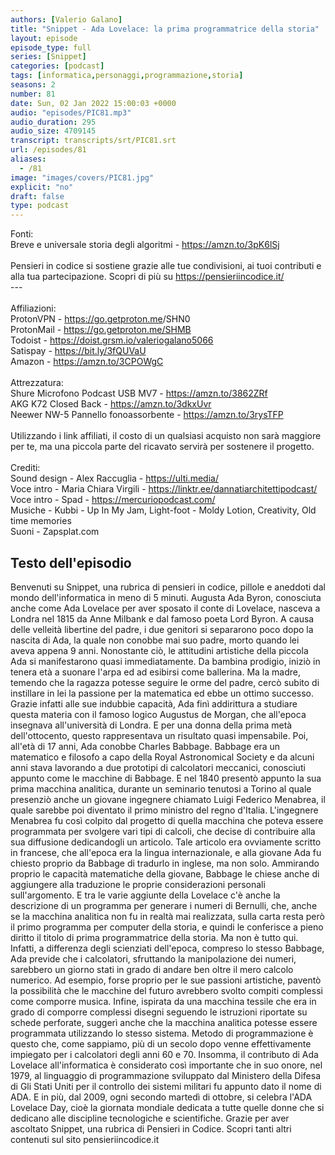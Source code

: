 ```yaml
---
authors: [Valerio Galano]
title: "Snippet - Ada Lovelace: la prima programmatrice della storia"
layout: episode
episode_type: full
series: [Snippet]
categories: [podcast]
tags: [informatica,personaggi,programmazione,storia]
seasons: 2
number: 81
date: Sun, 02 Jan 2022 15:00:03 +0000
audio: "episodes/PIC81.mp3"
audio_duration: 295
audio_size: 4709145
transcript: transcripts/srt/PIC81.srt
url: /episodes/81
aliases: 
  - /81
image: "images/covers/PIC81.jpg"
explicit: "no"
draft: false
type: podcast
---
```

Fonti:<br />Breve e universale storia degli algoritmi - <a href="https://amzn.to/3pK6lSj" rel="noopener">https://amzn.to/3pK6lSj</a> <br /><br />Pensieri in codice si sostiene grazie alle tue condivisioni, ai tuoi contributi e alla tua partecipazione. Scopri di più su <a href="https://pensieriincodice.it/" rel="noopener">https://pensieriincodice.it/</a> <br />---<br /><br />Affiliazioni:<br />ProtonVPN - <a href="https://go.getproton.me" rel="noopener">https://go.getproton.me</a>/SHN0 <br />ProtonMail - <a href="https://go.getproton.me/SHMB" rel="noopener">https://go.getproton.me/SHMB</a> <br />Todoist - <a href="https://doist.grsm.io/valeriogalano5066" rel="noopener">https://doist.grsm.io/valeriogalano5066</a> <br />Satispay - <a href="https://bit.ly/3fQUVaU" rel="noopener">https://bit.ly/3fQUVaU</a> <br />Amazon - <a href="https://amzn.to/3CPOWgC" rel="noopener">https://amzn.to/3CPOWgC</a> <br /><br />Attrezzatura:<br />Shure Microfono Podcast USB MV7 - <a href="https://amzn.to/3862ZRf" rel="noopener">https://amzn.to/3862ZRf</a> <br />AKG K72 Closed Back - <a href="https://amzn.to/3dkxUvr" rel="noopener">https://amzn.to/3dkxUvr</a> <br />Neewer NW-5 Pannello fonoassorbente - <a href="https://amzn.to/3rysTFP" rel="noopener">https://amzn.to/3rysTFP</a> <br /><br />Utilizzando i link affiliati, il costo di un qualsiasi acquisto non sarà maggiore per te, ma una piccola parte del ricavato servirà per sostenere il progetto.<br /><br />Crediti:<br />Sound design - Alex Raccuglia - <a href="https://ulti.media/" rel="noopener">https://ulti.media/</a> <br />Voce intro - Maria Chiara Virgili - <a href="https://linktr.ee/dannatiarchitettipodcast/" rel="noopener">https://linktr.ee/dannatiarchitettipodcast/</a>  <br />Voce intro - Spad - <a href="https://mercuriopodcast.com/" rel="noopener">https://mercuriopodcast.com/</a> <br />Musiche - Kubbi - Up In My Jam, Light-foot - Moldy Lotion, Creativity, Old time memories<br />Suoni - Zapsplat.com

<!-- more -->

## Testo dell'episodio

Benvenuti su Snippet, una rubrica di pensieri in codice, pillole e aneddoti dal mondo dell'informatica
in meno di 5 minuti.
Augusta Ada Byron, conosciuta anche come Ada Lovelace per aver sposato il conte di
Lovelace, nasceva a Londra nel 1815 da Anne Milbank e dal famoso poeta Lord Byron.
A causa delle velleità libertine del padre, i due genitori si separarono poco dopo la
nascita di Ada, la quale non conobbe mai suo padre, morto quando lei aveva appena
9 anni.
Nonostante ciò, le attitudini artistiche della piccola Ada si manifestarono quasi immediatamente.
Da bambina prodigio, iniziò in tenera età a suonare l'arpa ed ad esibirsi come ballerina.
Ma la madre, temendo che la ragazza potesse seguire le orme del padre, cercò subito di
instillare in lei la passione per la matematica ed ebbe un ottimo successo.
Grazie infatti alle sue indubbie capacità, Ada finì addirittura a studiare questa materia
con il famoso logico Augustus de Morgan, che all'epoca insegnava all'università di Londra.
E per una donna della prima metà dell'ottocento, questo rappresentava un risultato quasi impensabile.
Poi, all'età di 17 anni, Ada conobbe Charles Babbage.
Babbage era un matematico e filosofo a capo della Royal Astronomical Society e da alcuni
anni stava lavorando a due prototipi di calcolatori meccanici, conosciuti appunto come le macchine
di Babbage.
E nel 1840 presentò appunto la sua prima macchina analitica, durante un seminario tenutosi
a Torino al quale presenziò anche un giovane ingegnere chiamato Luigi Federico Menabrea,
il quale sarebbe poi diventato il primo ministro del regno d'Italia.
L'ingegnere Menabrea fu così colpito dal progetto di quella macchina che poteva essere
programmata per svolgere vari tipi di calcoli, che decise di contribuire alla sua diffusione
dedicandogli un articolo.
Tale articolo era ovviamente scritto in francese, che all'epoca era la lingua internazionale,
e alla giovane Ada fu chiesto proprio da Babbage di tradurlo in inglese, ma non solo.
Ammirando proprio le capacità matematiche della giovane, Babbage le chiese anche di
aggiungere alla traduzione le proprie considerazioni personali sull'argomento.
E tra le varie aggiunte della Lovelace c'è anche la descrizione di un programma per generare
i numeri di Bernulli, che, anche se la macchina analitica non fu in realtà mai realizzata,
sulla carta resta però il primo programma per computer della storia, e quindi le conferisce
a pieno diritto il titolo di prima programmatrice della storia.
Ma non è tutto qui.
Infatti, a differenza degli scienziati dell'epoca, compreso lo stesso Babbage, Ada previde che
i calcolatori, sfruttando la manipolazione dei numeri, sarebbero un giorno stati in grado
di andare ben oltre il mero calcolo numerico.
Ad esempio, forse proprio per le sue passioni artistiche, paventò la possibilità che le
macchine del futuro avrebbero svolto compiti complessi come comporre musica.
Infine, ispirata da una macchina tessile che era in grado di comporre complessi disegni
seguendo le istruzioni riportate su schede perforate, suggerì anche che la macchina
analitica potesse essere programmata utilizzando lo stesso sistema.
Metodo di programmazione è questo che, come sappiamo, più di un secolo dopo venne effettivamente
impiegato per i calcolatori degli anni 60 e 70.
Insomma, il contributo di Ada Lovelace all'informatica è considerato così importante che in suo
onore, nel 1979, al linguaggio di programmazione sviluppato dal Ministero della Difesa di
Gli Stati Uniti per il controllo dei sistemi militari fu appunto dato il nome di ADA.
E in più, dal 2009, ogni secondo martedì di ottobre, si celebra l'ADA Lovelace Day,
cioè la giornata mondiale dedicata a tutte quelle donne che si dedicano alle discipline
tecnologiche e scientifiche.
Grazie per aver ascoltato Snippet, una rubrica di Pensieri in Codice.
Scopri tanti altri contenuti sul sito pensieriincodice.it

